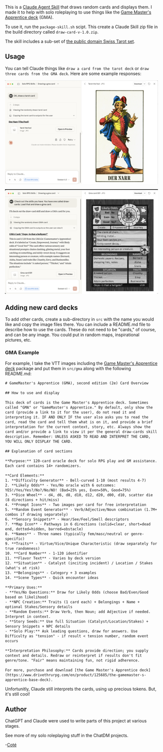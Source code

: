 This is a [Claude Agent Skill](https://docs.claude.com/en/docs/claude-code/skills) that draws random cards and displays them. I made it to help with solo roleplaying to use things like the [Game Master's Apprentice deck](https://www.drivethrurpg.com/en/product/125685/the-gamemaster-s-apprentice-base-deck) (GMA).

To use it, run the `package-skill.sh` scipt. This create a Claude Skill zip file in the build directory called `draw-card-v-1.0.zip`.

The skill includes a sub-set of [the public domain Swiss Tarot set](https://en.wikipedia.org/wiki/Swiss_Tarot). 

## Usage

You can tell Claude things like `draw a card from the tarot deck` or `draw three cards from the GMA deck`. Here are some example responses:

![Example of tarot deck card being drawn, The Fool](img/draw-cards-tarot.png)

![Example of GameMaster's Apprentice card being drawn](img/draw-cards-gma-example.png)

## Adding new card decks

To add other cards, create a sub-directory in `src` with the name you would like and copy the image files there. You can include a README.md file to describe how to use the cards. These do not need to be "cards," of course, and can be any image. You could put in random maps, inspirational pictures, etc.

### GMA Example

For example, I take the VTT images including the [Game Master's Apprentice deck](https://www.drivethrurpg.com/en/product/125685/the-gamemaster-s-apprentice-base-deck) package and put them in `src/gma` along with the following README.md:

```
# GameMaster's Apprentice (GMA), second edition (2e) Card Overview

## How to use and display

This deck of cards is the Game Master's Apprentice deck. Sometimes called "GMA" or "GameMaster's Apprentice." By default, only show the card (provide a link to it for the user), do not read it and interpreting it. IF AND ONLY IF the user also asks you to read the card, read the card and tell them what is on it, and provide a brief interpretation for the current context, story, etc. Always show the card and/or provide a link to view it per the general draw-cards skill description. Remember: UNLESS ASKED TO READ AND INTERPRET THE CARD, YOU WILL ONLY DISPLAY THE CARD.

## Explanation of card sections

**Purpose:** 120-card oracle deck for solo RPG play and GM assistance. Each card contains 14+ randomizers.

**Card Elements:**
1. **Difficulty Generator** - Bell-curved 1-10 (most results 4-7)
2. **Likely Odds** - Yes/No oracle with 6 outcomes: YES!/Yes/Yes?/No?/No/NO! (Bad=25% yes, Even=50%, Good=75%)
3. **Dice Wheel** - d4, d6, d8, d10, d12, d20, d00, d10, scatter die (8 directions + hit/miss)
4. **Prompt Icons** - Two images per card for free interpretation
5. **Random Event Generator** - Verb/Adjective/Noun combination (1.7M+ combos if drawing separately)
6. **Sensory Snippets** - Hear/See/Feel/Smell descriptors
7. **Map Icon** - Pathways in 6 directions (solid=clear, short=dead end, dotted=hidden, barred=obstacle)
8. **Names** - Three names (typically fem/masc/neutral or genre-specific)
9. **Traits** - Virtue/Vice/Unique Characteristic (draw separately for true randomness)
10. **Card Number** - 1-120 identifier
11. **Flavor Text** - Varies by deck version
12. **Situation** - Catalyst (inciting incident) / Location / Stakes (what's at risk)
13. **Belongings** - Category + 3 examples
14. **Scene Types** - Quick encounter ideas

**Primary Uses:**
- **Yes/No Questions:** Draw for Likely Odds (choose Bad/Even/Good based on likelihood)
- **NPC Creation:** Traits (1 card each) + Belongings + Name + optional Stakes/Sensory details
- **Random Events:** Draw Verb, then Noun; add Adjective if needed. Interpret in context.
- **Story Seeds:** Use full Situation (Catalyst/Location/Stakes) + Sensory Snippets + NPC details
- **Solo Play:** Ask leading questions, draw for answers. Use Difficulty as "tension" - if result < tension number, random event occurs

**Interpretation Philosophy:** Cards provide direction; you supply context and details. Redraw or reinterpret if results don't fit genre/tone. "Fair" means maintaining fun, not rigid adherence.

For more, purchase and download [the Game Master's Apprentice deck](https://www.drivethrurpg.com/en/product/125685/the-gamemaster-s-apprentice-base-deck).
```

Unfortunitly, Claude still interprets the cards, using up precious tokens. But, it's still cool!

## Author

ChatGPT and Claude were used to write parts of this project at various stages.

See more of my solo roleplaying stuff in the ChatDM projects.

-[Coté](https://cote.io)
